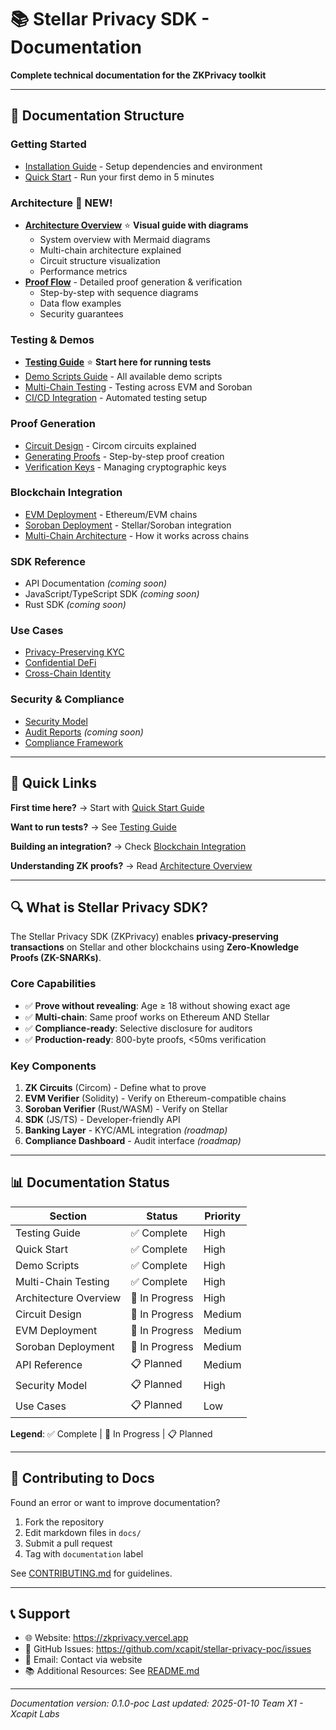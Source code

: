 # 📚 Stellar Privacy SDK - Documentation

**Complete technical documentation for the ZKPrivacy toolkit**

---

## 📖 Documentation Structure

### Getting Started
- [Installation Guide](./getting-started/installation.md) - Setup dependencies and environment
- [Quick Start](./getting-started/quickstart.md) - Run your first demo in 5 minutes

### Architecture 📐 **NEW!**
- [**Architecture Overview**](./architecture/overview.md) ⭐ **Visual guide with diagrams**
  - System overview with Mermaid diagrams
  - Multi-chain architecture explained
  - Circuit structure visualization
  - Performance metrics
- [**Proof Flow**](./architecture/proof-flow.md) - Detailed proof generation & verification
  - Step-by-step with sequence diagrams
  - Data flow examples
  - Security guarantees

### Testing & Demos
- [**Testing Guide**](./testing/README.md) ⭐ **Start here for running tests**
- [Demo Scripts Guide](./testing/demo-scripts.md) - All available demo scripts
- [Multi-Chain Testing](./testing/multi-chain.md) - Testing across EVM and Soroban
- [CI/CD Integration](./testing/ci-cd.md) - Automated testing setup

### Proof Generation
- [Circuit Design](./circuits/README.md) - Circom circuits explained
- [Generating Proofs](./circuits/proof-generation.md) - Step-by-step proof creation
- [Verification Keys](./circuits/verification-keys.md) - Managing cryptographic keys

### Blockchain Integration
- [EVM Deployment](./blockchain/evm.md) - Ethereum/EVM chains
- [Soroban Deployment](./blockchain/soroban.md) - Stellar/Soroban integration
- [Multi-Chain Architecture](./blockchain/multi-chain.md) - How it works across chains

### SDK Reference
- API Documentation *(coming soon)*
- JavaScript/TypeScript SDK *(coming soon)*
- Rust SDK *(coming soon)*

### Use Cases
- [Privacy-Preserving KYC](./use-cases/kyc.md)
- [Confidential DeFi](./use-cases/defi.md)
- [Cross-Chain Identity](./use-cases/identity.md)

### Security & Compliance
- [Security Model](./security/model.md)
- [Audit Reports](./security/audits.md) *(coming soon)*
- [Compliance Framework](./security/compliance.md)

---

## 🚀 Quick Links

**First time here?** → Start with [Quick Start Guide](./getting-started/quickstart.md)

**Want to run tests?** → See [Testing Guide](./testing/README.md)

**Building an integration?** → Check [Blockchain Integration](./blockchain/README.md)

**Understanding ZK proofs?** → Read [Architecture Overview](./getting-started/architecture.md)

---

## 🔍 What is Stellar Privacy SDK?

The Stellar Privacy SDK (ZKPrivacy) enables **privacy-preserving transactions** on Stellar and other blockchains using **Zero-Knowledge Proofs (ZK-SNARKs)**.

### Core Capabilities

- ✅ **Prove without revealing**: Age ≥ 18 without showing exact age
- ✅ **Multi-chain**: Same proof works on Ethereum AND Stellar
- ✅ **Compliance-ready**: Selective disclosure for auditors
- ✅ **Production-ready**: 800-byte proofs, <50ms verification

### Key Components

1. **ZK Circuits** (Circom) - Define what to prove
2. **EVM Verifier** (Solidity) - Verify on Ethereum-compatible chains
3. **Soroban Verifier** (Rust/WASM) - Verify on Stellar
4. **SDK** (JS/TS) - Developer-friendly API
5. **Banking Layer** - KYC/AML integration *(roadmap)*
6. **Compliance Dashboard** - Audit interface *(roadmap)*

---

## 📊 Documentation Status

| Section | Status | Priority |
|---------|--------|----------|
| Testing Guide | ✅ Complete | High |
| Quick Start | ✅ Complete | High |
| Demo Scripts | ✅ Complete | High |
| Multi-Chain Testing | ✅ Complete | High |
| Architecture Overview | 🚧 In Progress | High |
| Circuit Design | 🚧 In Progress | Medium |
| EVM Deployment | 🚧 In Progress | Medium |
| Soroban Deployment | 🚧 In Progress | Medium |
| API Reference | 📋 Planned | Medium |
| Security Model | 📋 Planned | High |
| Use Cases | 📋 Planned | Low |

**Legend**: ✅ Complete | 🚧 In Progress | 📋 Planned

---

## 🤝 Contributing to Docs

Found an error or want to improve documentation?

1. Fork the repository
2. Edit markdown files in `docs/`
3. Submit a pull request
4. Tag with `documentation` label

See [CONTRIBUTING.md](../CONTRIBUTING.md) for guidelines.

---

## 📞 Support

- 🌐 Website: https://zkprivacy.vercel.app
- 💬 GitHub Issues: https://github.com/xcapit/stellar-privacy-poc/issues
- 📧 Email: Contact via website
- 📚 Additional Resources: See [README.md](../README.md)

---

*Documentation version: 0.1.0-poc*
*Last updated: 2025-01-10*
*Team X1 - Xcapit Labs*
